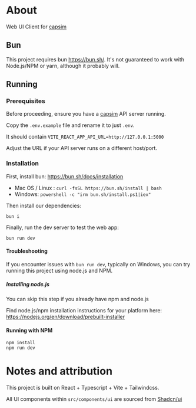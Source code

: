 # About
Web UI Client for [capsim](https://github.com/reasv/capsim)

## Bun
This project requires bun https://bun.sh/. It's not guaranteed to work with Node.js/NPM or yarn, although it probably will.

## Running

### Prerequisites
Before proceeding, ensure you have a [capsim](https://github.com/reasv/capsim) API server running.

Copy the `.env.example` file and rename it to just `.env`.

It should contain `VITE_REACT_APP_API_URL=http://127.0.0.1:5000`

Adjust the URL if your API server runs on a different host/port.

### Installation

First, install bun: https://bun.sh/docs/installation
- Mac OS / Linux : `curl -fsSL https://bun.sh/install | bash`
- Windows: `powershell -c "irm bun.sh/install.ps1|iex"`

Then install our dependencies:

`bun i`

Finally, run the dev server to test the web app:

`bun run dev`

#### Troubleshooting
If you encounter issues with `bun run dev`, typically on Windows, you can try running this project using node.js and NPM.

##### Installing node.js
You can skip this step if you already have npm and node.js

Find node.js/npm installation instructions for your platform here:
https://nodejs.org/en/download/prebuilt-installer

#### Running with NPM

```
npm install
npm run dev
```

# Notes and attribution
This project is built on React + Typescript + Vite + Tailwindcss.

All UI components within `src/components/ui` are sourced from [Shadcn/ui](https://ui.shadcn.com/docs)